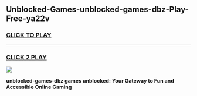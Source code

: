 
## Unblocked-Games-unblocked-games-dbz-Play-Free-ya22v
<h3>
<a href="https://premium76.site?title=unblocked-games-dbz&ref=20A">CLICK TO PLAY</a></h3>
<hr>

<h3>
<a href="https://premium76.site?title=unblocked-games-dbz&ref=20A">CLICK 2 PLAY</a>
  
</h3>

<a href="https://premium76.site?title=unblocked-games-dbz&ref=20A"><img src="https://clearcache.store/games.png"></a>


**unblocked-games-dbz games unblocked: Your Gateway to Fun and Accessible Online Gaming**
